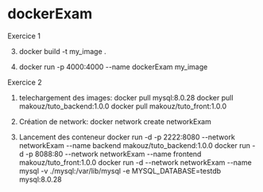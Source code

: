 # dockerExam

Exercice 1

3.  docker build -t my_image .

4.  docker run -p 4000:4000 --name dockerExam my_image

Exercice 2

1. telechargement des images:
docker pull mysql:8.0.28
docker pull makouz/tuto_backend:1.0.0
docker pull makouz/tuto_front:1.0.0

2. Création de network:
docker network create networkExam

3. Lancement des conteneur
docker run -d -p 2222:8080 --network networkExam --name backend makouz/tuto_backend:1.0.0
docker run -d -p 8088:80 --network networkExam --name frontend makouz/tuto_front:1.0.0
docker run -d  --network networkExam --name mysql -v ./mysql:/var/lib/mysql  -e MYSQL_DATABASE=testdb mysql:8.0.28
